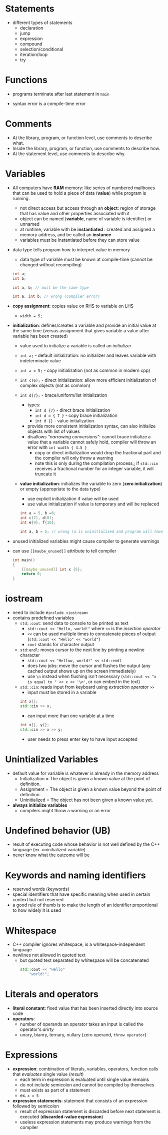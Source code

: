 # Statements
- different types of statements
    - declaration
    - jump
    - expression
    - compound
    - selection/conditional
    - iteration/loop
    - try

# Functions
- programs terminate after last statement in `main`

- syntax error is a compile-time error

# Comments
- At the library, program, or function level, use comments to describe what.
- Inside the library, program, or function, use comments to describe how.
- At the statement level, use comments to describe why.

# Variables
- All computers have **RAM** memory: like series of numbered mailboxes that can be used to hold a piece of data (**value**) while program is running.
    - not direct access but access through an **object**: region of storage that has value and other properties associated with it
    - object can be named (**variable**, name of variable is identifier) or unnamed
    - at runtime, variable with be **instantiated** : created and assigned a memory address, and be called an **instance**
    - variables must be instantiated before they can store value
- data type tells program how to interpret value in memory
    - data type of variable must be known at compile-time (cannot be changed without recompiling)

    ```cpp
    int a;
    int b;

    int a, b; // must be the same type

    int a, int b; // wrong (compiler error)
    ```

- **copy assignment**: copies value on RHS to variable on LHS
    - `width = 5;`
- **initialization**: defines/creates a variable and provide an initial value at the same time (versus assignment that gives variable a value after variable has been created)
    - value used to initialize a variable is called an *initializer*
    - `int a;` - default initialization: no initializer and leaves variable with indeterminate value
    - `int a = 5;` - copy initialization (not as common in modern cpp)
    - `int c(6);` - direct initialization: allow more efficient initialization of complex objects (not as common)
    - `int d{7};` - brace/uniform/list initialization
        - types:
            - `int d {7}` - direct brace initialization
            - `int d = { 7 }` - copy brace initialization
            - `int d {}` - value initialization
        - provide more consistent initialization syntax, can also initialize objects with list of values
        - disallows *"narrowing conversions"*: cannot brace initialize a value that a variable cannot safely hold, compiler will throw an error with `int width { 4.5 }`
            - copy or direct initialization would drop the fractional part and the compiler will only throw a warning
            - note this is only during the compilation process,; if `std::cin` receives a fractional number for an integer variable, it will truncate it
    - **value initialization**: initializes the variable to zero (**zero initialization**) or empty (appropriate to the data type)
        - use explicit initialization if value will be used
        - use value initialization if value is temporary and will be replaced

        ```cpp
        int a = 5, b =6;
        int c(7), d(8); 
        int e{9}, f{10};

        int a, b = 5; // wrong (a is uninitialized and program will have erratic behaviour)
        ```

- unused initialized variables might cause compiler to generate warnings
- can use `[[maube_unused]]` attribute to tell compiler
    ```cpp
    int main()
    {
        [[maybe_unused]] int x {5};
        return 0;
    }
    ```

# iostream
- need to include `#include <iostream>`
- contains predefined variables
    - `std::cout`: send data to console to be printed as text
        - `std::cout << "Hello, world!"` where `<<` is the *insertion operator*
        - `<<` can be used multiple times to concatenate pieces of output (`std::cout << "Hello" << "world"`)
        - `cout` stands for character output
    - `std:endl`: moves cursor to the next line by printing a newline character
        - `std::cout << "Hellow, world!" << std::endl`
        - does two jobs: move the cursor and flushes the output (any cached output shows up on the screen immediately)
        - use `\n` instead when flushing isn't necessary (`std::cout << "x is equal to " << x << '\n'`, or can embed in the text)
    - `std::cin`: reads input from keyboard using *extraction operator* `>>`
        - input must be stored in a variable 
        ```cpp
        int x{};
        std::cin >> x;
        ```
        - can input more than one variable at a time
        ```cpp
        int x{}, y{};
        std::cin >> x >> y;
        ```
        - user needs to press enter key to have input accepted

# Unintialized Variables
- default value for variable is whatever is already in the memory address
    - Initialization = The object is given a known value at the point of definition.
    - Assignment = The object is given a known value beyond the point of definition.
    - Uninitialized = The object has not been given a known value yet.
- **always initialize variables**
    - compilers might throw a warning or an error
    
# Undefined behavior (UB)
- result of executing code whose behavior is not well defined by the C++ language (ex. uninitialized variable)
- never know what the outcome will be

# Keywords and naming identifiers
- reserved words (keywords)
- special identifiers that have specific meaning when used in certain context but not reserved
- a good rule of thumb is to make the length of an identifier proportional to how widely it is used

# Whitespace
- C++ compiler ignores whitespace, is a whitespace-independent language
- newlines not allowed in quoted text
    - but quoted text separated by whitespace will be concatenated
        ```cpp
        std::cout << "Hello"
            "world!";
        ```

# Literals and operators
- **literal constant**: fixed value that has been inserted directly into source code
- **operators**:
    - number of operands an operator takes an input is called the operator's *arirty*
    - unary, bianry, ternary, nullary (zero operand, `throw operator`)

# Expressions
- **expression**: combination of literals, variables, operators, function calls that *evaluates* single value (*result*)
    - each term in expression is evaluated until single value remains
    - do not include semicolon and cannot be compiled by themselves
    - must exists as part of a statement
    - ex. `x = 5`
- **expression statements**: statement that consists of an expression followed by semicolon
    - result of expression statement is discarded before next statement is executed (**discarded-value expression**)
    - useless expression statements may produce warnings from the compiler
